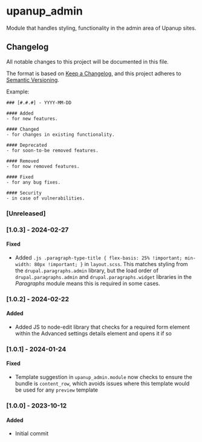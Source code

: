 # upanup_admin
Module that handles styling, functionality in the admin area of Upanup sites.

## Changelog

All notable changes to this project will be documented in this file.

The format is based on [Keep a Changelog](https://keepachangelog.com/en/1.1.0/), and this project adheres to [Semantic Versioning](https://semver.org/spec/v2.0.0.html).

Example:

```
### [#.#.#] - YYYY-MM-DD

#### Added
- for new features.

#### Changed
- for changes in existing functionality.

#### Deprecated
- for soon-to-be removed features.

#### Removed
- for now removed features.

#### Fixed
- for any bug fixes.

#### Security
- in case of vulnerabilities.
```



### [Unreleased]

### [1.0.3] - 2024-02-27

#### Fixed
- Added `.js .paragraph-type-title { flex-basis: 25% !important; min-width: 80px !important; }` in `layout.scss`. This matches styling from the `drupal.paragraphs.admin` library, but the load order of `drupal.paragraphs.admin` and `drupal.paragraphs.widget` libraries in the _Paragraphs_ module means this is required in some cases.

### [1.0.2] - 2024-02-22

#### Added
- Added JS to node-edit library that checks for a required form element within the Advanced settings details element and opens it if so

### [1.0.1] - 2024-01-24

#### Fixed
- Template suggestion in `upanup_admin.module` now checks to ensure the bundle is `content_row`, which avoids issues where this template would be used for any `preview` template

### [1.0.0] - 2023-10-12

#### Added
- Initial commit
